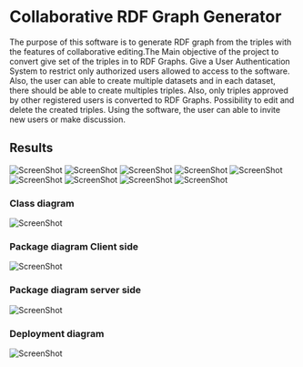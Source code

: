 # Collaborative RDF Graph Generator

The purpose of this software is to generate RDF graph from the triples with the features of
collaborative editing.The Main objective of the project to convert give set of the triples in to RDF Graphs. Give a User Authentication System to restrict only authorized users allowed to access to the software.
Also, the user can able to create multiple datasets and in each dataset, there should be able to
create multiples triples. Also, only triples approved by other registered users is converted to
RDF Graphs. Possibility to edit and delete the created triples. Using the software, the user can
able to invite new users or make discussion.

## Results 

![ScreenShot](images/ui1.PNG)
![ScreenShot](images/ui2.PNG)
![ScreenShot](images/ui3.PNG)
![ScreenShot](images/ui5.PNG)
![ScreenShot](images/ui6.PNG)
![ScreenShot](images/ui7.PNG)
![ScreenShot](images/ui8.PNG)
![ScreenShot](images/ui9.PNG)
![ScreenShot](images/ui10.PNG)


### Class diagram
![ScreenShot](images/classdirgram.PNG)

### Package diagram Client side 

![ScreenShot](images/packageDiagramCLient.PNG)


### Package diagram server side 

![ScreenShot](images/packagediagramserverside.PNG)


### Deployment diagram

![ScreenShot](images/deploymentdiragram.PNG)




